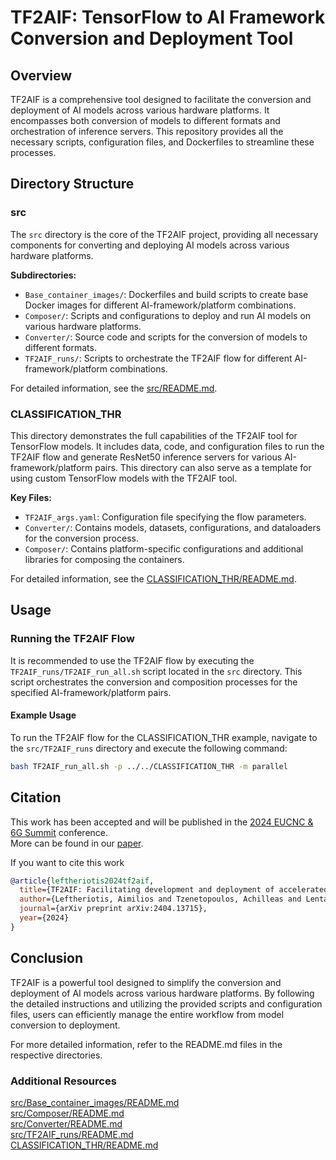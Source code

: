 # TF2AIF: TensorFlow to AI Framework Conversion and Deployment Tool

## Overview

TF2AIF is a comprehensive tool designed to facilitate the conversion and deployment of AI models across various hardware platforms. It encompasses both conversion of models to different formats and orchestration of inference servers. This repository provides all the necessary scripts, configuration files, and Dockerfiles to streamline these processes.

## Directory Structure

### src

The `src` directory is the core of the TF2AIF project, providing all necessary components for converting and deploying AI models across various hardware platforms.

**Subdirectories:**
- `Base_container_images/`: Dockerfiles and build scripts to create base Docker images for different AI-framework/platform combinations.
- `Composer/`: Scripts and configurations to deploy and run AI models on various hardware platforms.
- `Converter/`: Source code and scripts for the conversion of models to different formats.
- `TF2AIF_runs/`: Scripts to orchestrate the TF2AIF flow for different AI-framework/platform combinations.

For detailed information, see the [src/README.md](src/README.md).

### CLASSIFICATION_THR

This directory demonstrates the full capabilities of the TF2AIF tool for TensorFlow models. It includes data, code, and configuration files to run the TF2AIF flow and generate ResNet50 inference servers for various AI-framework/platform pairs. This directory can also serve as a template for using custom TensorFlow models with the TF2AIF tool.

**Key Files:**
- `TF2AIF_args.yaml`: Configuration file specifying the flow parameters.
- `Converter/`: Contains models, datasets, configurations, and dataloaders for the conversion process.
- `Composer/`: Contains platform-specific configurations and additional libraries for composing the containers.

For detailed information, see the [CLASSIFICATION_THR/README.md](CLASSIFICATION_THR/README.md).


## Usage

### Running the TF2AIF Flow

It is recommended to use the TF2AIF flow by executing the `TF2AIF_runs/TF2AIF_run_all.sh` script located in the `src` directory. This script orchestrates the conversion and composition processes for the specified AI-framework/platform pairs.

#### Example Usage

To run the TF2AIF flow for the CLASSIFICATION_THR example, navigate to the `src/TF2AIF_runs` directory and execute the following command:

```bash
bash TF2AIF_run_all.sh -p ../../CLASSIFICATION_THR -m parallel
```

## Citation

This work has been accepted and will be published in the [2024 EUCNC & 6G Summit](https://www.eucnc.eu/) conference.\
More can be found in our [paper](https://arxiv.org/abs/2404.13715).

If you want to cite this work

```bibtex
@article{leftheriotis2024tf2aif,
  title={TF2AIF: Facilitating development and deployment of accelerated AI models on the cloud-edge continuum},
  author={Leftheriotis, Aimilios and Tzenetopoulos, Achilleas and Lentaris, George and Soudris, Dimitrios and Theodoridis, Georgios},
  journal={arXiv preprint arXiv:2404.13715},
  year={2024}
}
```

## Conclusion

TF2AIF is a powerful tool designed to simplify the conversion and deployment of AI models across various hardware platforms. By following the detailed instructions and utilizing the provided scripts and configuration files, users can efficiently manage the entire workflow from model conversion to deployment.

For more detailed information, refer to the README.md files in the respective directories.

### Additional Resources

[src/Base_container_images/README.md](src/Base_container_images/README.md)\
[src/Composer/README.md](src/Composer/README.md)\
[src/Converter/README.md](src/Converter/README.md)\
[src/TF2AIF_runs/README.md](src/TF2AIF_runs/README.md)\
[CLASSIFICATION_THR/README.md](CLASSIFICATION_THR/README.md)